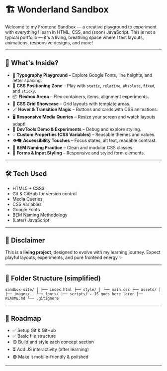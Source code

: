 # 🏗️ Wonderland Sandbox

Welcome to my Frontend Sandbox — a creative playground to experiment with everything I learn in HTML, CSS, and (soon) JavaScript. This is not a typical portfolio — it's a living, breathing space where I test layouts, animations, responsive designs, and more!

---

## 🚀 What's Inside?

- 🎨 **Typography Playground** – Explore Google Fonts, line heights, and letter spacing.
- 📐 **CSS Positioning Zone** – Play with `static`, `relative`, `absolute`, `fixed`, and `sticky`.
- 📦 **Flexbox Arena** – Flex containers, items, alignment experiments.
- 🧩 **CSS Grid Showcase** – Grid layouts with template areas.
- 🪄 **Hover & Transition Magic** – Buttons and cards with CSS animations.
- 🖥️ **Responsive Media Queries** – Resize your screen and watch layouts adapt!
- 🧪 **DevTools Demo & Experiments** – Debug and explore styling.
- 💡 **Custom Properties (CSS Variables)** – Reusable themes and values.
- 👁️‍🗨️ **Accessibility Touches** – Focus states, alt text, readable contrast.
- 📑 **BEM Naming Practice** – Clean and modular CSS classes.
- 🧾 **Forms & Input Styling** – Responsive and styled form elements.

---

## 🛠️ Tech Used

- HTML5 + CSS3
- Git & GitHub for version control
- Media Queries
- CSS Variables
- Google Fonts
- BEM Naming Methodology
- (Later) JavaScript

---

## 📌 Disclaimer

This is a **living project**, designed to evolve with my learning journey. Expect playful layouts, experiments, and pure frontend energy ✨

---

## 📂 Folder Structure (simplified)

``` sandbox-site/ │ ├── index.html ├── style/ │ └── main.css ├── assets/ │ ├── images/ │ └── fonts/ ├── scripts/ ← JS goes here later ├── README.md └── .gitignore ```

---

## 📅 Roadmap

- ✅ Setup Git & GitHub
- ✅ Basic file structure
- 🟡 Build and style each concept section
- ⏳ Add JS interactivity (after learning)
- 🟢 Make it mobile-friendly & polished

---

